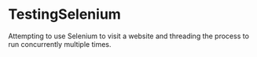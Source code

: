 # TestingSelenium

Attempting to use Selenium to visit a website and threading the process to run concurrently multiple times.